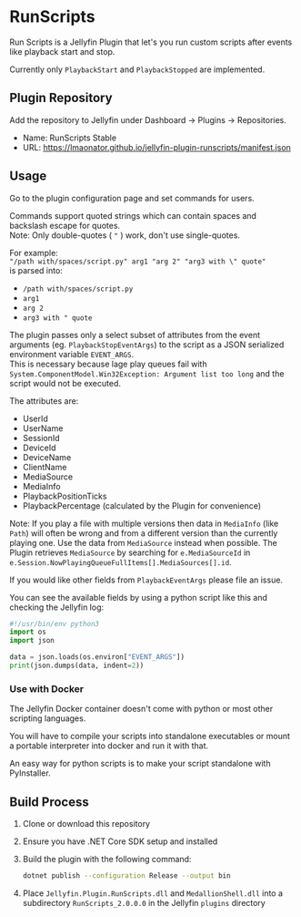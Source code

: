 # RunScripts

Run Scripts is a Jellyfin Plugin that let's you run custom scripts
after events like playback start and stop.

Currently only `PlaybackStart` and `PlaybackStopped` are implemented.

## Plugin Repository

Add the repository to Jellyfin under Dashboard -> Plugins -> Repositories.

- Name: RunScripts Stable
- URL: <https://lmaonator.github.io/jellyfin-plugin-runscripts/manifest.json>

## Usage

Go to the plugin configuration page and set commands for users.

Commands support quoted strings which can contain spaces and backslash escape for quotes.  
Note: Only double-quotes ( `"` ) work, don't use single-quotes.

For example:  
`"/path with/spaces/script.py" arg1 "arg 2" "arg3 with \" quote"`  
is parsed into:

- `/path with/spaces/script.py`
- `arg1`
- `arg 2`
- `arg3 with " quote`

The plugin passes only a select subset of attributes from the event arguments
(eg. `PlaybackStopEventArgs`) to the script as a JSON serialized environment
variable `EVENT_ARGS`.  
This is necessary because lage play queues fail with `System.ComponentModel.Win32Exception: Argument list too long` and the script would not be executed.

The attributes are:

- UserId
- UserName
- SessionId
- DeviceId
- DeviceName
- ClientName
- MediaSource
- MediaInfo
- PlaybackPositionTicks
- PlaybackPercentage (calculated by the Plugin for convenience)

Note: If you play a file with multiple versions then data in `MediaInfo` (like `Path`)
will often be wrong and from a different version than the currently playing one.
Use the data from `MediaSource` instead when possible.
The Plugin retrieves `MediaSource` by searching for `e.MediaSourceId` in `e.Session.NowPlayingQueueFullItems[].MediaSources[].id`.

If you would like other fields from `PlaybackEventArgs` please file an issue.

You can see the available fields by using a python script like this
and checking the Jellyfin log:

```python
#!/usr/bin/env python3
import os
import json

data = json.loads(os.environ["EVENT_ARGS"])
print(json.dumps(data, indent=2))
```

### Use with Docker

The Jellyfin Docker container doesn't come with python or most other
scripting languages.

You will have to compile your scripts into standalone executables or
mount a portable interpreter into docker and run it with that.

An easy way for python scripts is to make your script standalone with
PyInstaller.

## Build Process

1. Clone or download this repository

2. Ensure you have .NET Core SDK setup and installed

3. Build the plugin with the following command:

    ```sh
    dotnet publish --configuration Release --output bin
    ```

4. Place `Jellyfin.Plugin.RunScripts.dll` and `MedallionShell.dll` into
    a subdirectory `RunScripts_2.0.0.0` in the Jellyfin `plugins` directory
